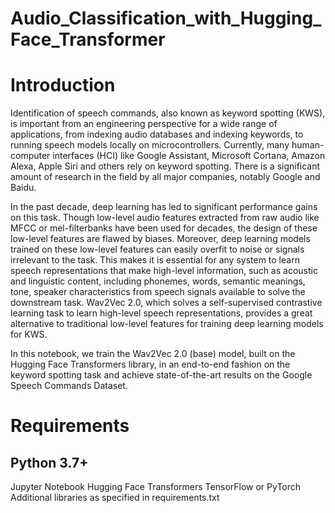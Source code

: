 # Audio_Classification_with_Hugging_Face_Transformer
# Introduction
Identification of speech commands, also known as keyword spotting (KWS), is important from an engineering perspective for a wide range of applications, from indexing audio databases and indexing keywords, to running speech models locally on microcontrollers. Currently, many human-computer interfaces (HCI) like Google Assistant, Microsoft Cortana, Amazon Alexa, Apple Siri and others rely on keyword spotting. There is a significant amount of research in the field by all major companies, notably Google and Baidu.

In the past decade, deep learning has led to significant performance gains on this task. Though low-level audio features extracted from raw audio like MFCC or mel-filterbanks have been used for decades, the design of these low-level features are flawed by biases. Moreover, deep learning models trained on these low-level features can easily overfit to noise or signals irrelevant to the task. This makes it is essential for any system to learn speech representations that make high-level information, such as acoustic and linguistic content, including phonemes, words, semantic meanings, tone, speaker characteristics from speech signals available to solve the downstream task. Wav2Vec 2.0, which solves a self-supervised contrastive learning task to learn high-level speech representations, provides a great alternative to traditional low-level features for training deep learning models for KWS.

In this notebook, we train the Wav2Vec 2.0 (base) model, built on the Hugging Face Transformers library, in an end-to-end fashion on the keyword spotting task and achieve state-of-the-art results on the Google Speech Commands Dataset.
# Requirements
## Python 3.7+
Jupyter Notebook
Hugging Face Transformers
TensorFlow or PyTorch
Additional libraries as specified in requirements.txt
